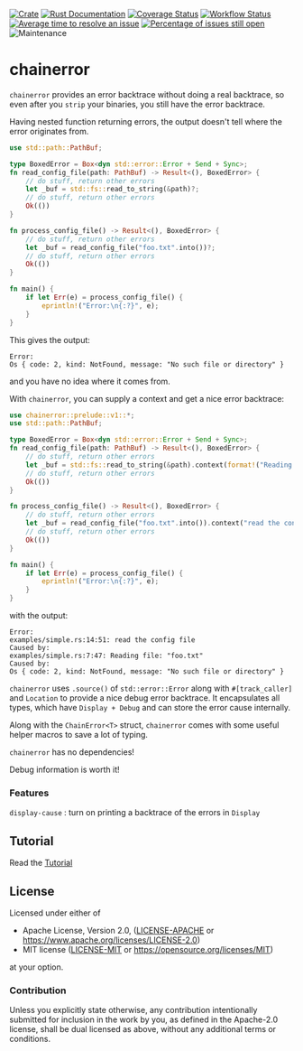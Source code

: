 [![Crate](https://img.shields.io/crates/v/chainerror.svg)](https://crates.io/crates/chainerror)
[![Rust Documentation](https://img.shields.io/badge/api-rustdoc-blue.svg)](https://docs.rs/chainerror/)
[![Coverage Status](https://coveralls.io/repos/github/haraldh/chainerror/badge.svg?branch=master)](https://coveralls.io/github/haraldh/chainerror?branch=master)
[![Workflow Status](https://github.com/haraldh/chainerror/workflows/Rust/badge.svg)](https://github.com/haraldh/chainerror/actions?query=workflow%3A%22Rust%22)
[![Average time to resolve an issue](https://isitmaintained.com/badge/resolution/haraldh/chainerror.svg)](https://isitmaintained.com/project/haraldh/chainerror "Average time to resolve an issue")
[![Percentage of issues still open](https://isitmaintained.com/badge/open/haraldh/chainerror.svg)](https://isitmaintained.com/project/haraldh/chainerror "Percentage of issues still open")
![Maintenance](https://img.shields.io/badge/maintenance-activly--developed-brightgreen.svg)

# chainerror

`chainerror` provides an error backtrace without doing a real backtrace, so even after you `strip` your
binaries, you still have the error backtrace.

Having nested function returning errors, the output doesn't tell where the error originates from.

```rust
use std::path::PathBuf;

type BoxedError = Box<dyn std::error::Error + Send + Sync>;
fn read_config_file(path: PathBuf) -> Result<(), BoxedError> {
    // do stuff, return other errors
    let _buf = std::fs::read_to_string(&path)?;
    // do stuff, return other errors
    Ok(())
}

fn process_config_file() -> Result<(), BoxedError> {
    // do stuff, return other errors
    let _buf = read_config_file("foo.txt".into())?;
    // do stuff, return other errors
    Ok(())
}

fn main() {
    if let Err(e) = process_config_file() {
        eprintln!("Error:\n{:?}", e);
    }
}
```

This gives the output:
```console
Error:
Os { code: 2, kind: NotFound, message: "No such file or directory" }
```
and you have no idea where it comes from.


With `chainerror`, you can supply a context and get a nice error backtrace:

```rust
use chainerror::prelude::v1::*;
use std::path::PathBuf;

type BoxedError = Box<dyn std::error::Error + Send + Sync>;
fn read_config_file(path: PathBuf) -> Result<(), BoxedError> {
    // do stuff, return other errors
    let _buf = std::fs::read_to_string(&path).context(format!("Reading file: {:?}", &path))?;
    // do stuff, return other errors
    Ok(())
}

fn process_config_file() -> Result<(), BoxedError> {
    // do stuff, return other errors
    let _buf = read_config_file("foo.txt".into()).context("read the config file")?;
    // do stuff, return other errors
    Ok(())
}

fn main() {
    if let Err(e) = process_config_file() {
        eprintln!("Error:\n{:?}", e);
    }
}
```

with the output:
```console
Error:
examples/simple.rs:14:51: read the config file
Caused by:
examples/simple.rs:7:47: Reading file: "foo.txt"
Caused by:
Os { code: 2, kind: NotFound, message: "No such file or directory" }
```

`chainerror` uses `.source()` of `std::error::Error` along with `#[track_caller]` and `Location` to provide a nice debug error backtrace.
It encapsulates all types, which have `Display + Debug` and can store the error cause internally.

Along with the `ChainError<T>` struct, `chainerror` comes with some useful helper macros to save a lot of typing.

`chainerror` has no dependencies!

Debug information is worth it!

### Features

`display-cause`
: turn on printing a backtrace of the errors in `Display`

## Tutorial

Read the [Tutorial](https://haraldh.github.io/chainerror/tutorial1.html)

## License

Licensed under either of

* Apache License, Version 2.0, ([LICENSE-APACHE](LICENSE-APACHE) or https://www.apache.org/licenses/LICENSE-2.0)
* MIT license ([LICENSE-MIT](LICENSE-MIT) or https://opensource.org/licenses/MIT)

at your option.

### Contribution

Unless you explicitly state otherwise, any contribution intentionally
submitted for inclusion in the work by you, as defined in the Apache-2.0
license, shall be dual licensed as above, without any additional terms or
conditions.
